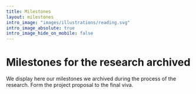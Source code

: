```yaml
---
title: Milestones
layout: milestones
intro_image: "images/illustrations/reading.svg"
intro_image_absolute: true
intro_image_hide_on_mobile: false
---
```


# Milestones for the research archived

We display here our milestones we archived during the process of the
research. Form the project proposal to the final viva.
